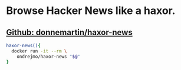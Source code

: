 # Browse Hacker News like a haxor.
## [Github: donnemartin/haxor-news](https://github.com/donnemartin/haxor-news)
```bash
haxor-news(){  
  docker run -it --rm \  
    ondrejmo/haxor-news "$@"  
}  
```
